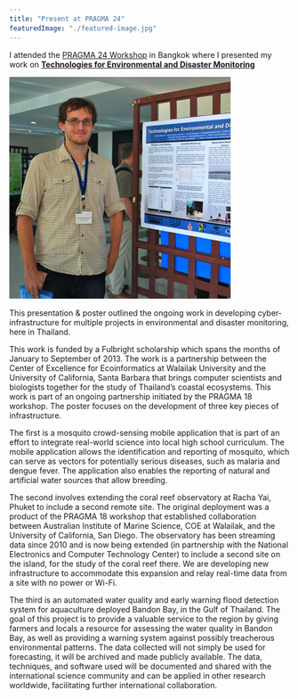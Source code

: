 ```yaml
---
title: "Present at PRAGMA 24"
featuredImage: "./featured-image.jpg"
---
```


I attended the [PRAGMA 24 Workshop](http://www.pragma-grid.net/meetings/pragma-24-presentations/) in Bangkok where I presented my work on **[Technologies for Environmental and Disaster Monitoring](/papers/Nekrasov_2013-03_PRAGMA24.pdf)**

<div class="img-left">
 <a href="/papers/Nekrasov_2013-03_PRAGMA24.pdf"><img src="featured-image.png" alt="Technologies for Environmental and Disaster Monitoring"/></a>
</div>


This presentation & poster outlined the ongoing work in developing cyber-infrastructure for multiple projects in environmental and disaster monitoring, here in Thailand. 

This work is funded by a Fulbright scholarship which spans the months of January to September of 2013. The work is a partnership between the Center of Excellence for Ecoinformatics at Walailak University and the University of California, Santa Barbara that brings computer scientists and biologists together for the study of Thailand’s coastal ecosystems. This work is part of an ongoing partnership initiated by the PRAGMA 18 workshop. The poster focuses on the development of three key pieces of infrastructure.

 
The first is a mosquito crowd-sensing mobile application that is part of an effort to integrate real-world science into local high school curriculum. The mobile application allows the identification and reporting of mosquito, which can serve as vectors for potentially serious diseases, such as malaria and dengue fever. The application also enables the reporting of natural and artificial water sources that allow breeding. 


The second involves extending the coral reef observatory at Racha Yai, Phuket to include a second remote site. The original deployment was a product of the PRAGMA 18 workshop that established collaboration between Australian Institute of Marine Science, COE at Walailak, and the University of California, San Diego. The observatory has been streaming data since 2010 and is now being extended (in partnership with the National Electronics and Computer Technology Center) to include a second site on the island, for the study of the coral reef there. We are developing new infrastructure to accommodate this expansion and relay real-time data from a site with no power or Wi-Fi.

 The third is an automated water quality and early warning flood detection system for aquaculture deployed Bandon Bay, in the Gulf of Thailand. The goal of this project is to provide a valuable service to the region by giving farmers and locals a resource for assessing the water quality in Bandon Bay, as well as providing a warning system against possibly treacherous environmental patterns. The data collected will not simply be used for forecasting, it will be archived and made publicly available. The data, techniques, and software used will be documented and shared with the international science community and can be applied in other research worldwide, facilitating further international collaboration.  


